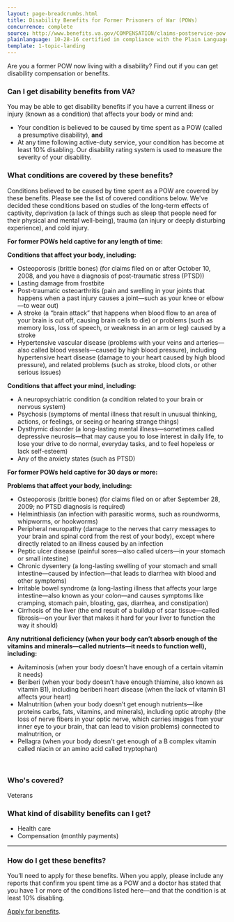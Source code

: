 ```yaml
---
layout: page-breadcrumbs.html
title: Disability Benefits for Former Prisoners of War (POWs)
concurrence: complete
source: http://www.benefits.va.gov/COMPENSATION/claims-postservice-pow.asp
plainlanguage: 10-28-16 certified in compliance with the Plain Language Act
template: 1-topic-landing
---
```


Are you a former POW now living with a disability? Find out if you can get disability compensation or benefits.

<div class="call-out" markdown="1">

### Can I get disability benefits from VA?
You may be able to get disability benefits if you have a current illness or injury (known as a condition) that affects your body or mind and:
-	Your condition is believed to be caused by time spent as a POW (called a presumptive disability), **and**
-	At any time following active-duty service, your condition has become at least 10% disabling. Our disability rating system is used to measure the severity of your disability.


### What conditions are covered by these benefits?

Conditions believed to be caused by time spent as a POW are covered by these benefits. Please see the list of covered conditions below. We've decided these conditions based on studies of the long-term effects of captivity, deprivation (a lack of things such as sleep that people need for their physical and mental well-being), trauma (an injury or deeply disturbing experience), and cold injury. 

**For former POWs held captive for any length of time:**

**Conditions that affect your body, including:**
-	Osteoporosis (brittle bones) (for claims filed on or after October 10, 2008, and you have a diagnosis of post-traumatic stress (PTSD))
-	Lasting damage from frostbite
-	Post-traumatic osteoarthritis (pain and swelling in your joints that happens when a past injury causes a joint—such as your knee or elbow—to wear out)
-	A stroke (a “brain attack” that happens when blood flow to an area of your brain is cut off, causing brain cells to die) or problems (such as memory loss, loss of speech, or weakness in an arm or leg) caused by a stroke
-	Hypertensive vascular disease (problems with your veins and arteries—also called blood vessels—caused by high blood pressure), including hypertensive heart disease (damage to your heart caused by high blood pressure), and related problems (such as stroke, blood clots, or other serious issues)

**Conditions that affect your mind, including:**
-	A neuropsychiatric condition (a condition related to your brain or nervous system)
-	Psychosis (symptoms of mental illness that result in unusual thinking, actions, or feelings, or seeing or hearing strange things)
-	Dysthymic disorder (a long-lasting mental illness—sometimes called depressive neurosis—that may cause you to lose interest in daily life, to lose your drive to do normal, everyday tasks, and to feel hopeless or lack self-esteem)
-	Any of the anxiety states (such as PTSD)

**For former POWs held captive for 30 days or more:**

**Problems that affect your body, including:**
-	Osteoporosis (brittle bones) (for claims filed on or after September 28, 2009; no PTSD diagnosis is required)
-	Helminthiasis (an infection with parasitic worms, such as roundworms, whipworms, or hookworms)
-	Peripheral neuropathy (damage to the nerves that carry messages to your brain and spinal cord from the rest of your body), except where directly related to an illness caused by an infection
-	Peptic ulcer disease (painful sores—also called ulcers—in your stomach or small intestine)
-	Chronic dysentery (a long-lasting swelling of your stomach and small intestine—caused by infection—that leads to diarrhea with blood and other symptoms)
-	Irritable bowel syndrome (a long-lasting illness that affects your large intestine—also known as your colon—and causes symptoms like cramping, stomach pain, bloating, gas, diarrhea, and constipation)
-	Cirrhosis of the liver (the end result of a buildup of scar tissue—called fibrosis—on your liver that makes it hard for your liver to function the way it should)

**Any nutritional deficiency (when your body can’t absorb enough of the vitamins and minerals—called nutrients—it needs to function well), including:**
-	Avitaminosis (when your body doesn’t have enough of a certain vitamin it needs)
-	Beriberi (when your body doesn’t have enough thiamine, also known as vitamin B1), including beriberi heart disease (when the lack of vitamin B1 affects your heart)
-	Malnutrition (when your body doesn’t get enough nutrients—like proteins carbs, fats, vitamins, and minerals), including optic atrophy (the loss of nerve fibers in your optic nerve, which carries images from your inner eye to your brain, that can lead to vision problems) connected to malnutrition, or
-	Pellagra (when your body doesn't get enough of a B complex vitamin called niacin or an amino acid called tryptophan)
<br>

### Who's covered?

Veterans
</div>

### What kind of disability benefits can I get?

-	Health care
- Compensation (monthly payments)

--------

### How do I get these benefits?

You’ll need to apply for these benefits. When you apply, please include any reports that confirm you spent time as a POW and a doctor has stated that you have 1 or more of the conditions listed here—and that the condition is at least 10% disabling.

[Apply for benefits](https://www.vets.gov/disability-benefits/apply-for-benefits/).
